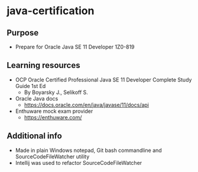 # java-certification

## Purpose 

- Prepare for Oracle Java SE 11 Developer 1Z0-819

## Learning resources

- OCP Oracle Certified Professional Java SE 11 Developer Complete Study Guide 1st Ed
    - By Boyarsky J., Selikoff S.
- Oracle Java docs
  - https://docs.oracle.com/en/java/javase/11/docs/api
- Enthuware mock exam provider
  - https://enthuware.com/
 
## Additional info

- Made in plain Windows notepad, Git bash commandline and SourceCodeFileWatcher utility
- Intellij was used to refactor SourceCodeFileWatcher
